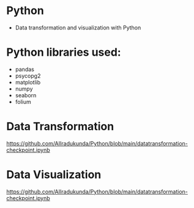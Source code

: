 # Python
- Data transformation and visualization with Python 

# Python libraries used:
- pandas
- psycopg2
- matplotlib 
- numpy
- seaborn
- folium

# Data Transformation

https://github.com/AIIradukunda/Python/blob/main/datatransformation-checkpoint.ipynb

# Data Visualization

https://github.com/AIIradukunda/Python/blob/main/datatransformation-checkpoint.ipynb
